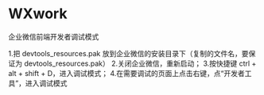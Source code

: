 # WXwork
企业微信前端开发者调试模式

1.把 devtools_resources.pak 放到企业微信的安装目录下（复制的文件名，要保证为 devtools_resources.pak）
2.关闭企业微信，重新启动；
3.按快捷键 ctrl + alt + shift + D，进入调试模式；
4.在需要调试的页面上点击右键，点“开发者工具”，进入调试模式
